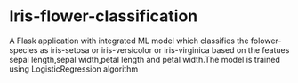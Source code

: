 # Iris-flower-classification
A Flask application with integrated ML model which classifies the folower-species as iris-setosa or  iris-versicolor or iris-virginica based on the featues sepal length,sepal width,petal length and  petal width.The model is trained using LogisticRegression algorithm
